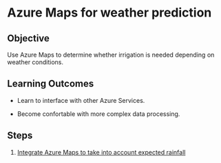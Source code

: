 # Azure Maps for weather prediction

## Objective

Use Azure Maps to determine whether irrigation is needed depending on weather conditions.

## Learning Outcomes

- Learn to interface with other Azure Services.

- Become confortable with more complex data processing.

## Steps

1. [Integrate Azure Maps to take into account expected rainfall](Azure_maps.md)
